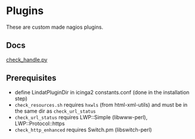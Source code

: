 # Plugins

These are custom made nagios plugins.

## Docs

[check_handle.py](MonitoringNagiosHandles.md)

## Prerequisites

*  define LindatPluginDir in icinga2 constants.conf (done in the installation step)
* `check_resources.sh` requires `hxwls` (from html-xml-utils) and must be in the same dir as `check_url_status`
* `check_url_status` requires LWP::Simple (libwww-perl), LWP::Protocol::https
* `check_http_enhanced` requires Switch.pm (libswitch-perl)
